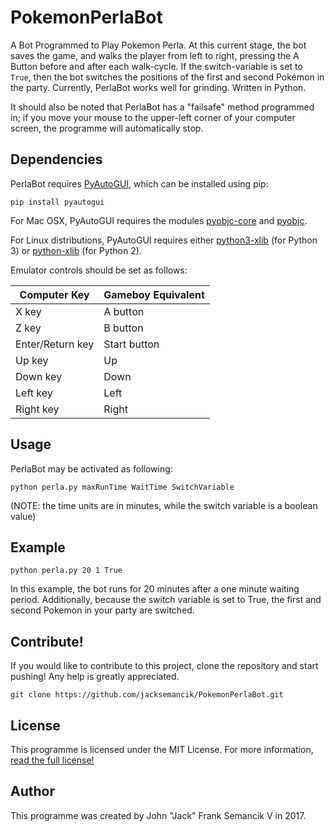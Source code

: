 # PokemonPerlaBot
A Bot Programmed to Play Pokemon Perla. At this current stage, the bot saves the game, and walks the player from left to right, pressing the A Button before and after each walk-cycle. If the switch-variable is set to `True`, then the bot switches the positions of the first and second Pokémon in the party. Currently, PerlaBot works well for grinding. Written in Python.

It should also be noted that PerlaBot has a "failsafe" method programmed in; if you move your mouse to the upper-left corner of your computer screen, the programme will automatically stop.
## Dependencies
PerlaBot requires [PyAutoGUI](https://github.com/asweigart/pyautogui), which can be installed using pip:
```
pip install pyautogui
```
For Mac OSX, PyAutoGUI requires the modules [pyobjc-core](https://pypi.python.org/pypi/pyobjc-core) and [pyobjc](https://pypi.python.org/pypi/pyobjc).

For Linux distributions, PyAutoGUI requires either [python3-xlib](https://pypi.python.org/pypi/python3-xlib) (for Python 3) or [python-xlib](https://pypi.python.org/pypi/python-xlib) (for Python 2).

Emulator controls should be set as follows:

Computer Key | Gameboy Equivalent
--- | ---
X key | A button
Z key | B button
Enter/Return key | Start button
Up key | Up
Down key | Down
Left key | Left
Right key | Right

## Usage
PerlaBot may be activated as following:
```
python perla.py maxRunTime WaitTime SwitchVariable
```
(NOTE: the time units are in minutes, while the switch variable is a boolean value)

## Example
```
python perla.py 20 1 True
```
In this example, the bot runs for 20 minutes after a one minute waiting period. Additionally, because the switch variable is set to True, the first and second Pokemon in your party are switched.

## Contribute!
If you would like to contribute to this project, clone the repository and start pushing! Any help is greatly appreciated.
```
git clone https://github.com/jacksemancik/PokemonPerlaBot.git
```

## License
This programme is licensed under the MIT License. For more information, [read the full license!](LICENSE)

## Author
This programme was created by John "Jack" Frank Semancik V in 2017.
